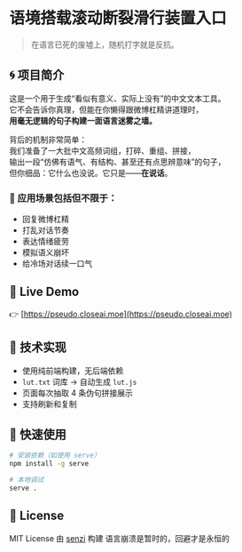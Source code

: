 # 语境搭载滚动断裂滑行装置入口

> 在语言已死的废墟上，随机打字就是反抗。

## 🌀 项目简介

这是一个用于生成“看似有意义、实际上没有”的中文文本工具。  
它不会告诉你真理，但能在你懒得跟微博杠精讲道理时，  
**用毫无逻辑的句子构建一面语言迷雾之墙。**

背后的机制非常简单：  
我们准备了一大批中文高频词组，打碎、重组、拼接，  
输出一段“仿佛有语气、有结构、甚至还有点思辨意味”的句子，  
但你细品：它什么也没说。它只是——**在说话**。

### 🧠 应用场景包括但不限于：

- 回复微博杠精
- 打乱对话节奏
- 表达情绪疲劳
- 模拟语义崩坏
- 给冷场对话续一口气

## 🔗 Live Demo

👉 [https://pseudo.closeai.moe](https://pseudo.closeai.moe)

## 🧩 技术实现

- 使用纯前端构建，无后端依赖
- `lut.txt` 词库 → 自动生成 `lut.js`
- 页面每次抽取 4 条伪句拼接展示
- 支持刷新和复制

## 🚀 快速使用

```bash
# 安装依赖（如使用 serve）
npm install -g serve

# 本地调试
serve .
````

## 📄 License

MIT License
由 [senzi](https://github.com/senzi) 构建
语言崩溃是暂时的，回避才是永恒的
